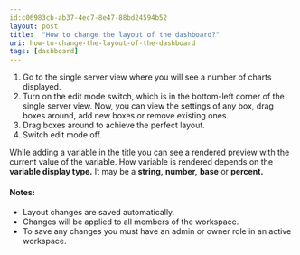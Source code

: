 ```yaml
---
id:c06983cb-ab37-4ec7-8e47-88bd24594b52
layout: post
title:  "How to change the layout of the dashboard?"
uri: how-to-change-the-layout-of-the-dashboard
tags: [dashboard]
---
```


1.  Go to the single server view where you will see a number of charts displayed.
2.  Turn on the edit mode switch, which is in the bottom-left corner of the single server view. Now, you can view the settings of any box, drag boxes around, add new boxes or remove existing ones.
3.  Drag boxes around to achieve the perfect layout.
4.  Switch edit mode off.

<!--more-->


While adding a variable in the title you can see a rendered preview with the current value of the variable. How variable is rendered depends on the **variable display type.** It may be a **string,** **number,** **base** or **percent.**

#### Notes:

*   Layout changes are saved automatically.
*   Changes will be applied to all members of the workspace.
*   To save any changes you must have an admin or owner role in an active workspace.